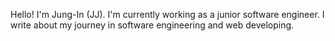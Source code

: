 Hello! I'm Jung-In (JJ). I'm currently working as a junior software engineer. I write about my journey in software engineering and web developing.
